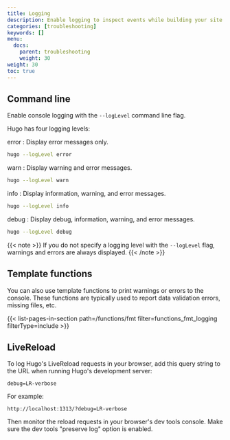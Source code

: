 ```yaml
---
title: Logging
description: Enable logging to inspect events while building your site.
categories: [troubleshooting]
keywords: []
menu:
  docs:
    parent: troubleshooting
    weight: 30
weight: 30
toc: true
---
```


## Command line

Enable console logging with the `--logLevel` command line flag.

Hugo has four logging levels:

error
: Display error messages only.

```sh
hugo --logLevel error
```

warn
: Display warning and error messages.

```sh
hugo --logLevel warn
```

info
: Display information, warning, and error messages.

```sh
hugo --logLevel info
```

debug
: Display debug, information, warning, and error messages.

```sh
hugo --logLevel debug
```

{{< note >}}
If you do not specify a logging level with the `--logLevel` flag, warnings and errors are always displayed.
{{< /note >}}

## Template functions

You can also use template functions to print warnings or errors to the console. These functions are typically used to report data validation errors, missing files, etc.

{{< list-pages-in-section path=/functions/fmt filter=functions_fmt_logging filterType=include >}}

## LiveReload

To log Hugo's LiveReload requests in your browser, add this query string to the URL when running Hugo's development server:

```text
debug=LR-verbose
```

For example:

```text
http://localhost:1313/?debug=LR-verbose
```

Then monitor the reload requests in your browser's dev tools console. Make sure the dev tools "preserve log" option is enabled.
